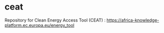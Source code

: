 # ceat
Repository for Clean Energy Access Tool (CEAT) : https://africa-knowledge-platform.ec.europa.eu/energy_tool
